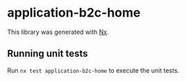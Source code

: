 # application-b2c-home

This library was generated with [Nx](https://nx.dev).

## Running unit tests

Run `nx test application-b2c-home` to execute the unit tests.
